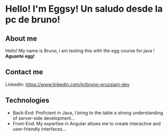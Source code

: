 # Hello! I'm Eggsy! Un saludo desde la pc de bruno!
## About me
Hello! My name is Bruno, i am testing this with the egg course for java ! **Aguante egg!**

## Contact me
LinkedIn: https://www.linkedin.com/in/bruno-pruzsiani-dev

## Technologies
- Back-End: Proficient in Java, I bring to the table a strong understanding of server-side development...
- Front-End: My expertise in Angular allows me to create interactive and user-friendly interfaces...
